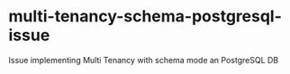 # multi-tenancy-schema-postgresql-issue
Issue implementing Multi Tenancy with schema mode an PostgreSQL DB

